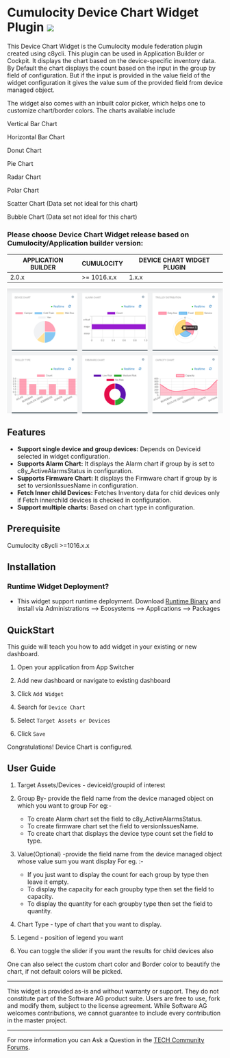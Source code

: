 # Cumulocity Device Chart Widget Plugin [<img width="35" src="https://user-images.githubusercontent.com/32765455/211497905-561e9197-18b9-43d5-a023-071d3635f4eb.png"/>](https://github.com/SoftwareAG/cumulocity-device-chart-widget-plugin/releases/download/1.0.2/sag-ps-pkg-device-chart-1.0.2.zip)

This Device Chart Widget is the Cumulocity module federation plugin created using c8ycli. This plugin can be used in Application Builder or Cockpit. It displays the chart based on the device-specific inventory data.
By Default the chart displays the count based on the input in the group by field of configuration. But if the input is provided in the value field of the widget configuration it gives the value sum of the provided field from device managed object.

The widget also comes with an inbuilt color picker, which helps one to customize chart/border colors. The charts available include

Vertical Bar Chart

Horizontal Bar Chart

Donut Chart

Pie Chart

Radar Chart

Polar Chart

Scatter Chart (Data set not ideal for this chart)

Bubble Chart (Data set not ideal for this chart)

### Please choose Device Chart Widget release based on Cumulocity/Application builder version:

|APPLICATION BUILDER | CUMULOCITY | DEVICE CHART WIDGET PLUGIN  |
|--------------------|------------|-----------------------------|
| 2.0.x              | >= 1016.x.x| 1.x.x                       |


![DeviceChart](images/device-chart.png)

## Features

*  **Support single device and group devices:** Depends on Deviceid selected in widget configuration.
*  **Supports Alarm Chart:** It displays the Alarm chart if group by is set to c8y_ActiveAlarmsStatus in configuration.
*  **Supports Firmware Chart:** It displays the Firmware chart if group by is set to versionIssuesName in configuration.
*  **Fetch Inner child Devices:** Fetches Inventory data for chid devices only if Fetch innerchild devices is checked in configuration.
*  **Support multiple charts:** Based on chart type in configuration.

## Prerequisite
   Cumulocity c8ycli >=1016.x.x
   
## Installation

### Runtime Widget Deployment?

* This widget support runtime deployment. Download [Runtime Binary](https://github.com/SoftwareAG/cumulocity-device-chart-widget-plugin/releases/download/1.0.2/sag-ps-pkg-device-chart-1.0.2.zip) and install via Administrations --> Ecosystems --> Applications --> Packages 

## QuickStart

This guide will teach you how to add widget in your existing or new dashboard.

1. Open your application from App Switcher

2. Add new dashboard or navigate to existing dashboard

3. Click `Add Widget`

4. Search for `Device Chart` 

5. Select `Target Assets or Devices`

7. Click `Save`

Congratulations! Device Chart is configured.


## User Guide

1. Target Assets/Devices - deviceid/groupid of interest

2. Group By- provide the field name from the device managed object on which you want to group For eg:-

   * To create Alarm chart set the field to c8y_ActiveAlarmsStatus.
   * To create firmware chart set the field to versionIssuesName.
   * To create chart that displays the device type count set the field to type.

3. Value(Optional) -provide the field name from the device managed object whose value sum you want display
   For eg. :-

   * If you just want to display the count for each group by type then leave it empty.
   * To display the capacity for each groupby type then set the field to capacity.
   * To display the quantity for each groupby type then set the field to quantity.

4. Chart Type - type of chart that you want to display.

5. Legend - position of legend you want

6. You can toggle the slider if you want the results for child devices also

One can also select the custom chart color and Border color to beautify the chart, if not default colors will be picked.

------------------------------

This widget is provided as-is and without warranty or support. They do not constitute part of the Software AG product suite. Users are free to use, fork and modify them, subject to the license agreement. While Software AG welcomes contributions, we cannot guarantee to include every contribution in the master project.
_____________________
For more information you can Ask a Question in the [TECH Community Forums](https://tech.forums.softwareag.com/tag/Cumulocity-IoT).
